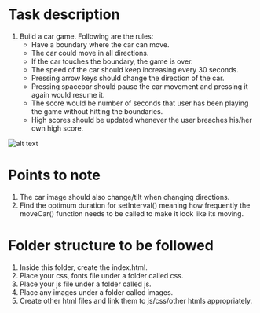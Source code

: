 # Task description

1. Build a car game. Following are the rules:
    * Have a boundary where the car can move.
    * The car could move in all directions.
    * If the car touches the boundary, the game is over.
    * The speed of the car should keep increasing every 30 seconds.
    * Pressing arrow keys should change the direction of the car.
    * Pressing spacebar should pause the car movement and pressing it again would resume it.
    * The score would be number of seconds that user has been playing the game without hitting the boundaries.
    * High scores should be updated whenever the user breaches his/her own high score.

![alt text]("car-animation.gif")

# Points to note
1. The car image should also change/tilt when changing directions.
2. Find the optimum duration for setInterval() meaning how frequently the moveCar() function needs to be called to make it look like its moving.


# Folder structure to be followed
1. Inside this folder, create the index.html.
2. Place your css, fonts file under a folder called css.
3. Place your js file  under a folder called js.
4. Place any images under a folder called images.
5. Create other html files and link them to js/css/other htmls appropriately.